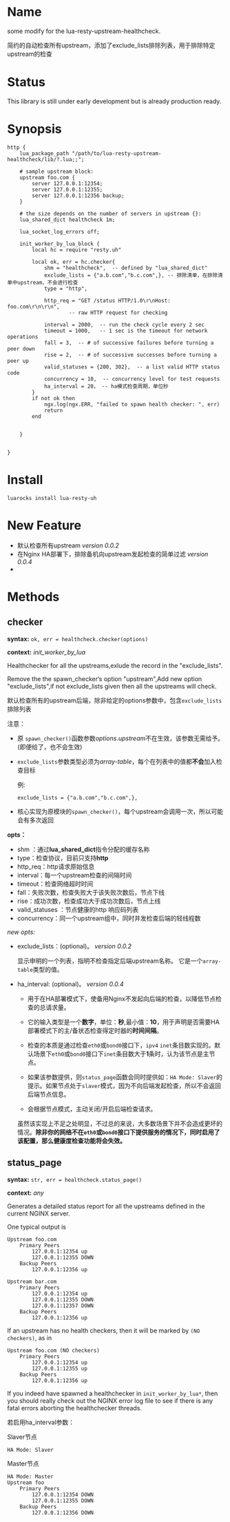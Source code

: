 # Name

some modify  for the lua-resty-upstream-healthcheck.

简约的自动检查所有upstream，添加了exclude_lists排除列表，用于排除特定upstream的检查

# Status

This library is still under early development but is already production ready.

# Synopsis

```nginx
http {
    lua_package_path "/path/to/lua-resty-upstream-healthcheck/lib/?.lua;;";

    # sample upstream block:
    upstream foo.com {
        server 127.0.0.1:12354;
        server 127.0.0.1:12355;
        server 127.0.0.1:12356 backup;
    }

    # the size depends on the number of servers in upstream {}:
    lua_shared_dict healthcheck 1m;

    lua_socket_log_errors off;

    init_worker_by_lua_block {
        local hc = require "resty.uh"

        local ok, err = hc.checker{
            shm = "healthcheck",  -- defined by "lua_shared_dict"
            exclude_lists = {"a.b.com","b.c.com",}, -- 排除清单，在排除清单中upstream，不会进行检查
            type = "http",

            http_req = "GET /status HTTP/1.0\r\nHost: foo.com\r\n\r\n",
                    -- raw HTTP request for checking

            interval = 2000,  -- run the check cycle every 2 sec
            timeout = 1000,   -- 1 sec is the timeout for network operations
            fall = 3,  -- # of successive failures before turning a peer down
            rise = 2,  -- # of successive successes before turning a peer up
            valid_statuses = {200, 302},  -- a list valid HTTP status code
            concurrency = 10,  -- concurrency level for test requests
            ha_interval = 20， -- ha模式检查周期，单位秒
        }
        if not ok then
            ngx.log(ngx.ERR, "failed to spawn health checker: ", err)
            return
        end


    }


}
```

# Install

`luarocks install lua-resty-uh`

# New Feature
- 默认检查所有upstream *version 0.0.2*
- 在Nginx HA部署下，排除备机向upstream发起检查的简单过滤 *version 0.0.4*
- 


# Methods

## checker

**syntax:** `ok, err = healthcheck.checker(options)`

**context:** *init_worker_by_lua*

Healthchecker for all the upstreams,exlude the record in the "exclude_lists".

Remove the the spawn_checker‘s option "upstream",Add new option "exclude_lists",if not exclude_lists given then all the upstreams will check.

默认检查所有的upstream后端，除非给定的options参数中，包含`exclude_lists`排除列表

注意：

- 原 `spawn_checker()`函数参数*options.upstream*不在生效，该参数无需给予。(即便给了，也不会生效)

- `exclude_lists`参数类型必须为*array-table*，每个在列表中的值都**不会**加入检查目标

  例:

  ```
  exclude_lists = {"a.b.com","b.c.com",}, 
  ```

- 核心实现为原模块的`spawn_checker()`，每个upstream会调用一次，所以可能会有多次返回

**opts：**

- shm ：通过**lua_shared_dict**指令分配的缓存名称
- type：检查协议，目前只支持**http**
- http_req：http请求原始信息
- interval：每一个upstream检查的间隔时间
- timeout：检查网络超时时间
- fall：失败次数，检查失败大于该失败次数后，节点下线
- rise：成功次数，检查成功大于成功次数后，节点上线
- valid_statuses ：节点健康的http 响应码列表
- concurrency：同一个upstream组中，同时并发检查后端的轻线程数

*new opts:*

- exclude_lists：(optional)。 *version 0.0.2* 

  显示申明的一个列表，指明不检查指定后端upstream名称。 它是一个`array-table`类型的值。

- ha_interval: (optional)。 *version 0.0.4* 

  - 用于在HA部署模式下，使备用Nginx不发起向后端的检查，以降低节点检查的总请求量。

  - 它的输入类型是一个**数字**，单位：**秒**,最小值：**10**，用于声明是否需要HA部署模式下的主/备状态检查得定时器的**时间间隔**。

  - 检查的本质是通过检查`eth0`或`bond0`接口下，`ipv4` `inet`条目数实现的。默认场景下`eth0`或`bond0`接口下`inet`条目数大于**1**条时，认为该节点是主节点。

  - 如果该参数提供，则`status_page`函数会同时提供如：`HA Mode: Slaver`的提示。如果节点处于`slaver`模式，因为不向后端发起检查，所以不会返回后端节点信息。
  
  - 会根据节点模式，主动关闭/开启后端检查请求。
  
    
  
  虽然该实现上不足之处明显，不过总的来说，大多数场景下并不会造成更坏的情况。**除非你的网络不在`eth0`或`bond0`接口下提供服务的情况下，同时启用了该配置，那么健康度检查功能将会失效。**
  
  





## status_page

**syntax:** `str, err = healthcheck.status_page()`

**context:** *any*

Generates a detailed status report for all the upstreams defined in the current NGINX server.

One typical output is

```
Upstream foo.com
    Primary Peers
        127.0.0.1:12354 up
        127.0.0.1:12355 DOWN
    Backup Peers
        127.0.0.1:12356 up

Upstream bar.com
    Primary Peers
        127.0.0.1:12354 up
        127.0.0.1:12355 DOWN
        127.0.0.1:12357 DOWN
    Backup Peers
        127.0.0.1:12356 up
```

If an upstream has no health checkers, then it will be marked by `(NO checkers)`, as in

```
Upstream foo.com (NO checkers)
    Primary Peers
        127.0.0.1:12354 up
        127.0.0.1:12355 up
    Backup Peers
        127.0.0.1:12356 up
```

If you indeed have spawned a healthchecker in `init_worker_by_lua*`, then you should really
check out the NGINX error log file to see if there is any fatal errors aborting the healthchecker threads.



若启用ha_interval参数：

Slaver节点

```
HA Mode: Slaver
```

Master节点

```
HA Mode: Master
Upstream foo
    Primary Peers
        127.0.0.1:12354 DOWN
        127.0.0.1:12355 DOWN
    Backup Peers
        127.0.0.1:12356 DOWN
```

